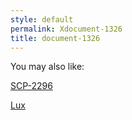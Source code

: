 ```yaml
---
style: default
permalink: Xdocument-1326
title: document-1326
---
```

You may also like:

[SCP-2296](http://scp-wiki.net/scp-2296)

[Lux](http://scp-wiki.net/lux)
